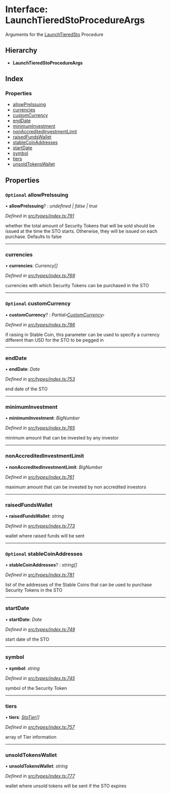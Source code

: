 # Interface: LaunchTieredStoProcedureArgs

Arguments for the [LaunchTieredSto](../enums/_types_index_.proceduretype.md#launchtieredsto) Procedure

## Hierarchy

- **LaunchTieredStoProcedureArgs**

## Index

### Properties

- [allowPreIssuing](_types_index_.launchtieredstoprocedureargs.md#optional-allowpreissuing)
- [currencies](_types_index_.launchtieredstoprocedureargs.md#currencies)
- [customCurrency](_types_index_.launchtieredstoprocedureargs.md#optional-customcurrency)
- [endDate](_types_index_.launchtieredstoprocedureargs.md#enddate)
- [minimumInvestment](_types_index_.launchtieredstoprocedureargs.md#minimuminvestment)
- [nonAccreditedInvestmentLimit](_types_index_.launchtieredstoprocedureargs.md#nonaccreditedinvestmentlimit)
- [raisedFundsWallet](_types_index_.launchtieredstoprocedureargs.md#raisedfundswallet)
- [stableCoinAddresses](_types_index_.launchtieredstoprocedureargs.md#optional-stablecoinaddresses)
- [startDate](_types_index_.launchtieredstoprocedureargs.md#startdate)
- [symbol](_types_index_.launchtieredstoprocedureargs.md#symbol)
- [tiers](_types_index_.launchtieredstoprocedureargs.md#tiers)
- [unsoldTokensWallet](_types_index_.launchtieredstoprocedureargs.md#unsoldtokenswallet)

## Properties

### `Optional` allowPreIssuing

• **allowPreIssuing**? : _undefined | false | true_

_Defined in [src/types/index.ts:791](https://github.com/PolymathNetwork/polymath-sdk/blob/d80c6e9/src/types/index.ts#L791)_

whether the total amount of Security Tokens that will be sold should be issued at the time the STO starts.
Otherwise, they will be issued on each purchase. Defaults to false

---

### currencies

• **currencies**: _Currency[]_

_Defined in [src/types/index.ts:769](https://github.com/PolymathNetwork/polymath-sdk/blob/d80c6e9/src/types/index.ts#L769)_

currencies with which Security Tokens can be purchased in the STO

---

### `Optional` customCurrency

• **customCurrency**? : _Partial‹[CustomCurrency](_types_index_.customcurrency.md)›_

_Defined in [src/types/index.ts:786](https://github.com/PolymathNetwork/polymath-sdk/blob/d80c6e9/src/types/index.ts#L786)_

if raising in Stable Coin,
this parameter can be used to specify a currency different than USD for the STO to be pegged in

---

### endDate

• **endDate**: _Date_

_Defined in [src/types/index.ts:753](https://github.com/PolymathNetwork/polymath-sdk/blob/d80c6e9/src/types/index.ts#L753)_

end date of the STO

---

### minimumInvestment

• **minimumInvestment**: _BigNumber_

_Defined in [src/types/index.ts:765](https://github.com/PolymathNetwork/polymath-sdk/blob/d80c6e9/src/types/index.ts#L765)_

minimum amount that can be invested by any investor

---

### nonAccreditedInvestmentLimit

• **nonAccreditedInvestmentLimit**: _BigNumber_

_Defined in [src/types/index.ts:761](https://github.com/PolymathNetwork/polymath-sdk/blob/d80c6e9/src/types/index.ts#L761)_

maximum amount that can be invested by non accredited investors

---

### raisedFundsWallet

• **raisedFundsWallet**: _string_

_Defined in [src/types/index.ts:773](https://github.com/PolymathNetwork/polymath-sdk/blob/d80c6e9/src/types/index.ts#L773)_

wallet where raised funds will be sent

---

### `Optional` stableCoinAddresses

• **stableCoinAddresses**? : _string[]_

_Defined in [src/types/index.ts:781](https://github.com/PolymathNetwork/polymath-sdk/blob/d80c6e9/src/types/index.ts#L781)_

list of the addresses of the Stable Coins that can be used to purchase Security Tokens in the STO

---

### startDate

• **startDate**: _Date_

_Defined in [src/types/index.ts:749](https://github.com/PolymathNetwork/polymath-sdk/blob/d80c6e9/src/types/index.ts#L749)_

start date of the STO

---

### symbol

• **symbol**: _string_

_Defined in [src/types/index.ts:745](https://github.com/PolymathNetwork/polymath-sdk/blob/d80c6e9/src/types/index.ts#L745)_

symbol of the Security Token

---

### tiers

• **tiers**: _[StoTier](_types_index_.stotier.md)[]_

_Defined in [src/types/index.ts:757](https://github.com/PolymathNetwork/polymath-sdk/blob/d80c6e9/src/types/index.ts#L757)_

array of Tier information

---

### unsoldTokensWallet

• **unsoldTokensWallet**: _string_

_Defined in [src/types/index.ts:777](https://github.com/PolymathNetwork/polymath-sdk/blob/d80c6e9/src/types/index.ts#L777)_

wallet where unsold tokens will be sent if the STO expires
